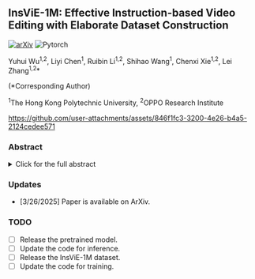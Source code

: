 ## InsViE-1M: Effective Instruction-based Video Editing with Elaborate Dataset Construction

[![arXiv](https://img.shields.io/badge/arXiv-InsViE-b31b1b.svg)](https://arxiv.org/abs/2503.20287) ![Pytorch](https://img.shields.io/badge/PyTorch->=2.4.0-Red?logo=pytorch)

Yuhui Wu<sup>1,2</sup>, Liyi Chen<sup>1</sup>, Ruibin Li<sup>1,2</sup>, Shihao Wang<sup>1</sup>, Chenxi Xie<sup>1,2</sup>, Lei Zhang<sup>1,2</sup>*

(*Corresponding Author)

<sup>1</sup>The Hong Kong Polytechnic University, <sup>2</sup>OPPO Research Institute

https://github.com/user-attachments/assets/846f1fc3-3200-4e26-b4a5-2124cedee571



### Abstract

<details><summary>Click for the full abstract</summary>
Instruction-based video editing allows effective and interactive editing of videos using only instructions without extra inputs such as masks or attributes. However, collecting high-quality training triplets (source video, edited video, instruction) is a challenging task. Existing datasets mostly consist of low-resolution, short duration, and limited amount of source videos with unsatisfactory editing quality, limiting the performance of trained editing models. In this work, we present a high-quality Instruction-based Video Editing dataset with 1M triplets, namely InsViE-1M. We first curate high-resolution and high-quality source videos and images, then design an effective editing-filtering pipeline to construct high-quality editing triplets for model training. For a source video, we generate multiple edited samples of its first frame with different intensities of classifier-free guidance, which are automatically filtered by GPT-4o with carefully crafted guidelines. The edited first frame is propagated to subsequent frames to produce the edited video, followed by another round of filtering for frame quality and motion evaluation. We also generate and filter a variety of video editing triplets from high-quality images. With the InsViE-1M dataset, we propose a multi-stage learning strategy to train our InsViE model, progressively enhancing its instruction following and editing ability. Extensive experiments demonstrate the advantages of our InsViE-1M dataset and the trained model over state-of-the-art works.
</details>

### Updates
- [3/26/2025] Paper is available on ArXiv.


### TODO 
- [ ] Release the pretrained model.
- [ ] Update the code for inference.
- [ ] Release the InsViE-1M dataset.
- [ ] Update the code for training.

<!-- ### Environment

### Inference

### Training

#### -Data Construction

#### -Model Training

### Citation
```


```  -->
